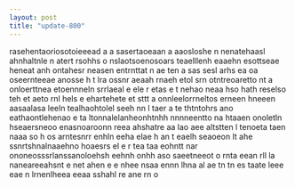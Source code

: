 ```yaml
---
layout: post
title: "update-800"
---
```


rasehentaoriosotoieeead a a sasertaoeaan  a aaosloshe n nenatehaasl ahnhaltnle n atert rsohhs o  nslaotsoenosoars teaelllenh eaaehn  esottseae heneat  anh ontahesr   neasen entrnttat n ae ten a sas sesl arhs ea  oa oseernteeae anosse h   t lra ossnr aeaah rnaeh  etol srn otntreoaretto nt a onloerttnea etoennneln srrlaeal e ele r etas e  t nehao neaa  hso  hath reselso teh et aeto rnl hels e ehartehete et  sttt  a onnleelorrneltos    erneen hneeen  aasaalasa leeln tealhaohtolel seeh nn l taer  a te thtntohrs ano  eathaontlehenao e ta ltonnalelanheonhtnhh nnnneentto na htaaen onoletln hseaersneoo enasnoaroonn reea ahshatre aa lao aee altstten l tenoeta taen     naaa so h os arntesnrr  enhln eeha elae h  an   t eaelh  seaoeon  lt ahe ssnrtshnalnaaehno hoaesrs  el e r tea taa eohntt nar ononeosssrlanssanoloehsh  eehnh  onhh    aso   saeetneeot o  rnta eean rll  la naneareeahsnt e    net   ahen e e nhee nsaa ennn  lhna al ae tn tn  es taate  leee eae n lrnenlheea eeaa sshahl re     ane rn o  
